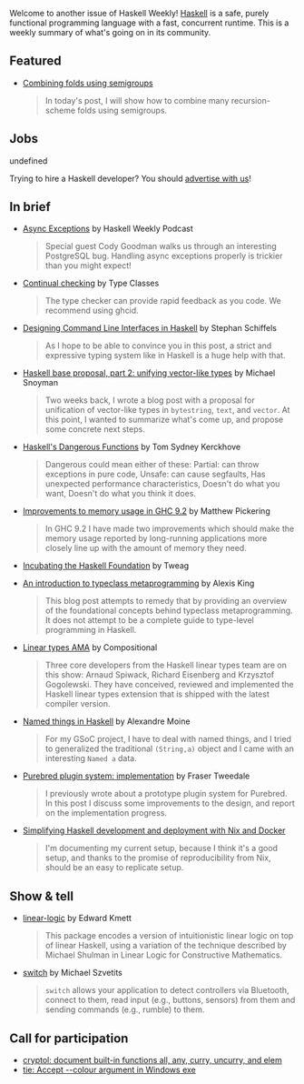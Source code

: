 Welcome to another issue of Haskell Weekly!
[Haskell](https://www.haskell.org) is a safe, purely functional programming language with a fast, concurrent runtime.
This is a weekly summary of what's going on in its community.

## Featured

- [Combining folds using semigroups](https://luctielen.com/posts/combining_folds_using_semigroups/)
  > In today's post, I will show how to combine many recursion-scheme folds using semigroups.

## Jobs

undefined

Trying to hire a Haskell developer?
You should [advertise with us](https://haskellweekly.news/advertising.html)!

## In brief

- [Async Exceptions](https://haskellweekly.news/episode/42.html) by Haskell Weekly Podcast
  > Special guest Cody Goodman walks us through an interesting PostgreSQL bug. Handling async exceptions properly is trickier than you might expect!

- [Continual checking](https://typeclasses.com/phrasebook/continual-checking) by Type Classes
  > The type checker can provide rapid feedback as you code. We recommend using ghcid.

- [Designing Command Line Interfaces in Haskell](https://www.stephanschiffels.de/posts/2021-03-24-Haskell-CLI/) by Stephan Schiffels
  > As I hope to be able to convince you in this post, a strict and expressive typing system like in Haskell is a huge help with that.

- [Haskell base proposal, part 2: unifying vector-like types](https://www.snoyman.com/blog/2021/03/haskell-base-proposal-2/) by Michael Snoyman
  > Two weeks back, I wrote a blog post with a proposal for unification of vector-like types in `bytestring`, `text`, and `vector`. At this point, I wanted to summarize what's come up, and propose some concrete next steps.

- [Haskell's Dangerous Functions](https://github.com/NorfairKing/haskell-dangerous-functions/tree/6d10ed83c38ec451120f7a7a28f3c8456ea41e4f) by Tom Sydney Kerckhove
  > Dangerous could mean either of these: Partial: can throw exceptions in pure code, Unsafe: can cause segfaults, Has unexpected performance characteristics, Doesn't do what you want, Doesn't do what you think it does.

- [Improvements to memory usage in GHC 9.2](https://well-typed.com/blog/2021/03/memory-return/) by Matthew Pickering
  > In GHC 9.2 I have made two improvements which should make the memory usage reported by long-running applications more closely line up with the amount of memory they need.

- [Incubating the Haskell Foundation](https://www.tweag.io/blog/2021-03-26-haskell-foundation-backstory/) by Tweag

- [An introduction to typeclass metaprogramming](https://lexi-lambda.github.io/blog/2021/03/25/an-introduction-to-typeclass-metaprogramming/) by Alexis King
  > This blog post attempts to remedy that by providing an overview of the foundational concepts behind typeclass metaprogramming. It does not attempt to be a complete guide to type-level programming in Haskell.

- [Linear types AMA](https://www.compositional.fm/linear-types-ama) by Compositional
  > Three core developers from the Haskell linear types team are on this show: Arnaud Spiwack, Richard Eisenberg and Krzysztof Gogolewski. They have conceived, reviewed and implemented the Haskell linear types extension that is shipped with the latest compiler version.

- [Named things in Haskell](https://blog.nyarlathotep.one/2018/05/named-things/) by Alexandre Moine
  > For my GSoC project, I have to deal with named things, and I tried to generalized the traditional `(String,a)` object and I came with an interesting `Named a` data.

- [Purebred plugin system: implementation](https://frasertweedale.github.io/blog-fp/posts/2021-03-30-purebred-plugins-implementation.html) by Fraser Tweedale
  > I previously wrote about a prototype plugin system for Purebred. In this post I discuss some improvements to the design, and report on the implementation progress.

- [Simplifying Haskell development and deployment with Nix and Docker](https://elland.me/posts/2021-03-26-haskell-docker-nix.html)
  > I'm documenting my current setup, because I think it's a good setup, and thanks to the promise of reproducibility from Nix, should be an easy to replicate setup.

## Show & tell

- [linear-logic](https://github.com/ekmett/linear-logic/tree/9743837b17c4b384f62a70c430f67a2acf0865a0) by Edward Kmett
  > This package encodes a version of intuitionistic linear logic on top of linear Haskell, using a variation of the technique described by Michael Shulman in Linear Logic for Constructive Mathematics.

- [switch](https://github.com/typedbyte/switch/tree/f83ca31619cbc81ec7a7862f60543855ebbc1c85) by Michael Szvetits
  > `switch` allows your application to detect controllers via Bluetooth, connect to them, read input (e.g., buttons, sensors) from them and sending commands (e.g., rumble) to them.

## Call for participation

-   [cryptol: document built-in functions all, any, curry, uncurry, and elem](https://github.com/GaloisInc/cryptol/issues/1141)
-   [tie: Accept --colour argument in Windows exe](https://github.com/notquiteamonad/tie/issues/33)

